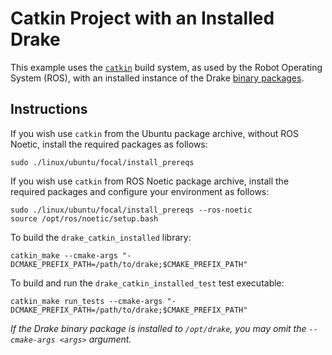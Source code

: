 # Catkin Project with an Installed Drake

This example uses the [`catkin`](https://wiki.ros.org/catkin) build system, as
used by the Robot Operating System (ROS), with an installed instance of the
Drake [binary packages](https://drake.mit.edu/from_binary.html).

## Instructions

If you wish use `catkin` from the Ubuntu package archive, without ROS Noetic,
install the required packages as follows:
```
sudo ./linux/ubuntu/focal/install_prereqs
```

If you wish use `catkin` from ROS Noetic package archive, install the required
packages and configure your environment as follows:
```
sudo ./linux/ubuntu/focal/install_prereqs --ros-noetic
source /opt/ros/noetic/setup.bash
```

To build the `drake_catkin_installed` library:
```
catkin_make --cmake-args "-DCMAKE_PREFIX_PATH=/path/to/drake;$CMAKE_PREFIX_PATH"
```

To build and run the `drake_catkin_installed_test` test executable:
```
catkin_make run_tests --cmake-args "-DCMAKE_PREFIX_PATH=/path/to/drake;$CMAKE_PREFIX_PATH"
```

*If the Drake binary package is installed to `/opt/drake`, you may omit the
`--cmake-args <args>` argument.*
